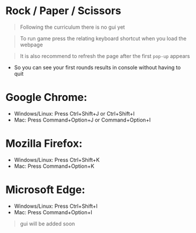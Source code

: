 # Rock / Paper / Scissors
> Following the curriculum there is no gui yet

> To run game press the relating keyboard shortcut when you load the webpage

> It is also recommend to refresh the page after the first `pop-up` appears
- So you can see your first rounds results in console without having to quit
# Google Chrome:
- Windows/Linux: Press Ctrl+Shift+J or Ctrl+Shift+I
- Mac: Press Command+Option+J or Command+Option+I

# Mozilla Firefox:
- Windows/Linux: Press Ctrl+Shift+K
- Mac: Press Command+Option+K

# Microsoft Edge:
- Windows/Linux: Press Ctrl+Shift+I
- Mac: Press Command+Option+I

> gui will be added soon
